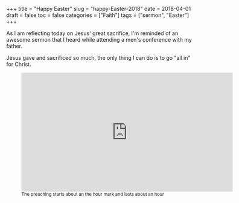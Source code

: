 +++
title = "Happy Easter"
slug = "happy-Easter-2018"
date = 2018-04-01
draft = false
toc = false
categories = ["Faith"]
tags = ["sermon", "Easter"]
+++

As I am reflecting today on Jesus' great sacrifice, I'm reminded of an awesome sermon that I heard while attending a men's conference with my father.

Jesus gave and sacrificed so much, the only thing I can do is to go "all in" for Christ.

<figure>
<iframe width="560" height="315" src="https://www.youtube-nocookie.com/embed/vfSRziGGZYE?rel=0&amp;start=3820" frameborder="0" allow="autoplay; encrypted-media" allowfullscreen></iframe>
<figcaption><small>The preaching starts about an the hour mark and lasts about an hour</small></figcaption>
</figure>
